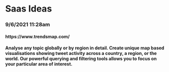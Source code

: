 # Saas Ideas

<h3>9/6/2021 11:28am</h3>
<h4>https://www.trendsmap.com/<h4>
<p>Analyse any topic globally or by region in detail. Create unique map based visualisations showing tweet activity across a country, a region, or the world. Our powerful querying and filtering tools allows you to focus on your particular area of interest.</p>

